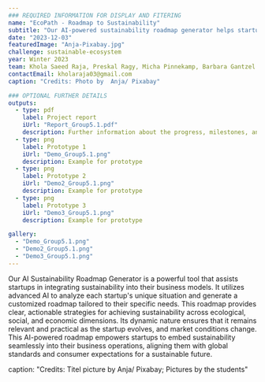 ```yaml
---
### REQUIRED INFORMATION FOR DISPLAY AND FITERING
name: "EcoPath - Roadmap to Sustainability"
subtitle: "Our AI-powered sustainability roadmap generator helps startups integrate sustainability into their business models seamlessly."
date: "2023-12-03"
featuredImage: "Anja-Pixabay.jpg"
challenge: sustainable-ecosystem
year: Winter 2023
team: Khola Saeed Raja, Preskal Ragy, Micha Pinnekamp, Barbara Gantzel
contactEmail: kholaraja03@gmail.com
caption: "Credits: Photo by  Anja/ Pixabay"

### OPTIONAL FURTHER DETAILS
outputs:
  - type: pdf
    label: Project report
    iUrl: "Report_Group5.1.pdf"
    description: Further information about the progress, milestones, and roadblocks.
  - type: png
    label: Prototype 1
    iUrl: "Demo_Group5.1.png"
    description: Example for prototype
  - type: png
    label: Prototype 2
    iUrl: "Demo2_Group5.1.png"
    description: Example for prototype
  - type: png
    label: Prototype 3
    iUrl: "Demo3_Group5.1.png"
    description: Example for prototype

gallery:
  - "Demo_Group5.1.png"
  - "Demo2_Group5.1.png"
  - "Demo3_Group5.1.png"
---
```


Our AI Sustainability Roadmap Generator is a powerful tool that assists startups in integrating sustainability into their business models. It utilizes advanced AI to analyze each startup's unique situation and generate a customized roadmap tailored to their specific needs. This roadmap provides clear, actionable strategies for achieving sustainability across ecological, social, and economic dimensions. Its dynamic nature ensures that it remains relevant and practical as the startup evolves, and market conditions change. This AI-powered roadmap empowers startups to embed sustainability seamlessly into their business operations, aligning them with global standards and consumer expectations for a sustainable future.

caption: "Credits: Titel picture by Anja/ Pixabay; Pictures by the students"
